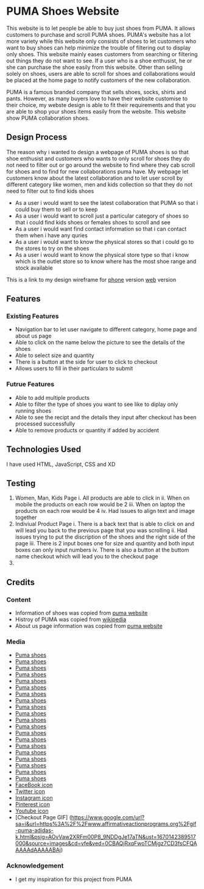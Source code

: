# PUMA Shoes Website
This website is to let people be able to buy just shoes from PUMA. It allows customers to purchase and scroll PUMA shoes. PUMA's website has a lot more variety while this website only consists of shoes to let customers who want to buy shoes can help minimize the trouble of filtering out to display only shoes. This website mainly eases customers from searching or filtering out things they do not want to see. If a user who is a shoe enthusist, he or she can purchase the shoe easily from this website. Other than selling solely on shoes, users are able to scroll for shoes and collaborations would be placed at the home page to notify customers of the new collaboration. 

PUMA is a famous branded company that sells shoes, socks, shirts and pants. However, as many buyers love to have their website customise to their choice, my webste design is able to fit their requirements and that you are able to shop your shoes items easily from the website. This website show PUMA collaboration shoes.

## Design Process
The reason why i wanted to design a webpage of PUMA shoes is so that shoe enthusist and customers who wants to only scroll for shoes they do not need to filter out or go around the website to find where they cab scroll for shoes and to find for new collaborations puma have. My webpage let customers know about the latest collaboration and to let user scroll by different category like women, men and kids collection so that they do not need to filter out to find kids shoes
- As a user i would want to see the latest collaboration that PUMA so that i could buy them to sell or to keep
- As a user i would want to scroll just a particular category of shoes so that i could find kids shoes or females shoes to scroll and see
- As a user i would want find contact information so that i can contact them when i have any quries 
- As a user i would want to know the physical stores so that i could go to the stores to try on the shoes
- As a user i would want to know the physical store type so that i know which is the outlet store so to know where has the most shoe range and stock available 

This is a link to my design wireframe for [phone](https://xd.adobe.com/view/e117b908-6ddd-4011-9298-cdd1a80073ed-b444/) version [web](https://xd.adobe.com/view/e6412877-44b1-4afb-9239-cc6b6a545d89-b312/) version

## Features
### Existing Features
- Navigation bar to let user navigate to different category, home page and about us page
- Able to click on the name below the picture to see the details of the shoes
- Able to select size and quantity
- There is a button at the side for user to click to checkout
- Allows users to fill in their particulars to submit 
### Futrue Features
- Able to add multiple products 
- Able to filter the type of shoes you want to see like to diplay only running shoes
- Able to see the recipt and the details they input after checkout has been processed successfully 
- Able to remove products or quantity if added by accident
## Technologies Used
I have used HTML, JavaScript, CSS and XD
## Testing
1. Women, Man, Kids Page
  i. All products are able to click in 
  ii. When on mobile the products on each row would be 2
  iii. When on laptop the products on each row would be 4
  iv. Had issues to align text and image together
2. Indiviual Product Page
  i. There is a back text that is able to click on and will lead you back to the previous page that you was scrolling 
  ii. Had issues trying to put the discription of the shoes and the right side of the page 
  iii. There is 2 input boxes one for size and quantity and both input boxes can only input numbers
  iv. There is also a button at the buttom name checkout which will lead you to the checkout page 
3. 
## Credits
### Content
- Information of shoes was copied from [puma website](https://sg.puma.com/)
- Histroy of PUMA was copied from [wikipedia](https://en.wikipedia.org/wiki/Puma_(brand))
- About us page information was copied from [puma website](https://sg.puma.com/)
### Media
- [Puma shoes](https://images.puma.com/image/upload/f_auto,q_auto,b_rgb:fafafa,w_600,h_600/global/387049/01/sv01/fnd/SEA/fmt/png/PUMA-x-COCA-COLA-Suede-Sneakers)
- [Puma shoes](https://images.puma.com/image/upload/f_auto,q_auto,b_rgb:fafafa,w_600,h_600/global/387027/01/sv01/fnd/SEA/fmt/png/PUMA-x-COCA-COLA-Slipstream-Sneakers)
- [Puma shoes](https://images.puma.com/image/upload/f_auto,q_auto,b_rgb:fafafa,w_600,h_600/global/387217/01/sv01/fnd/SEA/fmt/png/PUMA-x-COCA-COLA-Rider-FV-Limited-Edition-Sneakers)
- [Puma shoes](https://images.puma.com/image/upload/f_auto,q_auto,b_rgb:fafafa,w_600,h_600/global/387023/01/sv01/fnd/SEA/fmt/png/PUMA-x-COCA-COLA-Rider-FV-Sneakers)
- [Puma shoes](https://images.puma.com/image/upload/f_auto,q_auto,b_rgb:fafafa,w_600,h_600/global/376187/02/sv01/fnd/SEA/fmt/png/Softride-Premier-Women's-Running-Shoes)
- [Puma shoes](https://images.puma.com/image/upload/f_auto,q_auto,b_rgb:fafafa,w_600,h_600/global/372276/01/sv01/fnd/SEA/fmt/png/Leadcat-FTR-Slides)
- [Puma shoes](https://images.puma.com/image/upload/f_auto,q_auto,b_rgb:fafafa,w_600,h_600/global/195277/02/sv01/fnd/SEA/fmt/png/Prowl-Slip-On-Shine-Women's-Training-Shoes)
- [Puma shoes](https://images.puma.com/image/upload/f_auto,q_auto,b_rgb:fafafa,w_600,h_600/global/376582/16/sv01/fnd/SEA/fmt/png/TRC-Blaze-Court-Basketball-Shoes)
- [Puma shoes](https://images.puma.com/image/upload/f_auto,q_auto,b_rgb:fafafa,w_600,h_600/global/195163/03/sv01/fnd/SEA/fmt/png/Better-Foam-Emerge-3D-Men's-Running-Shoes)
- [Puma shoes](https://images.puma.com/image/upload/f_auto,q_auto,b_rgb:fafafa,w_600,h_600/global/194681/02/sv01/fnd/SEA/fmt/png/Eternity-Nitro-Men's-Running-Shoes)
- [Puma shoes](https://images.puma.com/image/upload/f_auto,q_auto,b_rgb:fafafa,w_600,h_600/global/376049/08/sv01/fnd/SEA/fmt/png/PWRFRAME-Men's-Training-Shoes)
- [Puma shoes](https://images.puma.com/image/upload/f_auto,q_auto,b_rgb:fafafa,w_600,h_600/global/371044/02/sv01/fnd/SEA/fmt/png/Cool-Cat-V-Sandals-Men)
- [Puma shoes](https://images.puma.com/image/upload/f_auto,q_auto,b_rgb:fafafa,w_600,h_600/global/387419/01/sv01/fnd/SEA/fmt/png/PUMA-x-POK%C3%89MON-Rider-FV-Bulbasaur-Sneakers-Youth)
- [Puma shoes](https://images.puma.com/image/upload/f_auto,q_auto,b_rgb:fafafa,w_600,h_600/global/387815/01/sv01/fnd/SEA/fmt/png/PUMA-x-POK%C3%89MON-Rider-FV-Pikachu-Sneakers-Kids)
- [Puma shoes](https://images.puma.com/image/upload/f_auto,q_auto,b_rgb:fafafa,w_600,h_600/global/387809/01/sv01/fnd/SEA/fmt/png/PUMA-x-POK%C3%89MON-Sliptream-Lo-Charmander-Sneakers-Youth)
- [Puma shoes](https://images.puma.com/image/upload/f_auto,q_auto,b_rgb:fafafa,w_600,h_600/global/387420/01/sv01/fnd/SEA/fmt/png/PUMA-x-POK%C3%89MON-Rider-FV-Bulbasaur-Sneakers-Kids)
- [Puma shoes](https://images.puma.com/image/upload/f_auto,q_auto,b_rgb:fafafa,w_600,h_600/global/387811/01/sv01/fnd/SEA/fmt/png/PUMA-x-POK%C3%89MON-Slipstream-Lo-Charmander-Alternative-Closure-Sneakers-Babies)
- [Puma shoes](https://images.puma.com/image/upload/f_auto,q_auto,b_rgb:fafafa,w_600,h_600/global/387813/01/sv01/fnd/SEA/fmt/png/PUMA-x-POK%C3%89MON-Rider-FV-Bulbasaur-Sneakers-Babies)
- [Puma shoes](https://images.puma.com/image/upload/f_auto,q_auto,b_rgb:fafafa,w_600,h_600/global/370677/31/sv01/fnd/SEA/fmt/png/Carina-L-Youth-Trainers)
- [Puma shoes](https://sg.puma.com/sg/en/pd/future-3.3-fg%2Fag-youth-football-boots/106773.html?dwvar_106773_color=01)
- [FaceBook icon](https://encrypted-tbn0.gstatic.com/images?q=tbn:ANd9GcS9vp0dfW9JUcWhf1YnGJRtLr00ejK6SqygKA&usqp=CAU)
- [Twitter icon](https://cdn-icons-png.flaticon.com/128/145/145812.png)
- [Instagram icon](https://cdn.pixabay.com/photo/2017/11/10/05/04/instagram-2935404__340.png)
- [Pinterest icon](https://cdn.pixabay.com/photo/2022/01/11/15/02/pinterest-6930796__340.png)
- [Youtube icon](https://cdn.pixabay.com/photo/2017/11/10/05/05/youtube-2935416__340.png)
- [Checkout Page GIF] (https://www.google.com/url?sa=i&url=https%3A%2F%2Fwww.affirmativeactionprograms.org%2Fgif-puma-adidas-k.html&psig=AOvVaw2XRFm00P8_9NDDgJe17aTN&ust=1670142389517000&source=images&cd=vfe&ved=0CBAQjRxqFwoTCMjgz7CD3fsCFQAAAAAdAAAAABAj)
### Acknowledgement
- I get my inspiration for this project from PUMA
